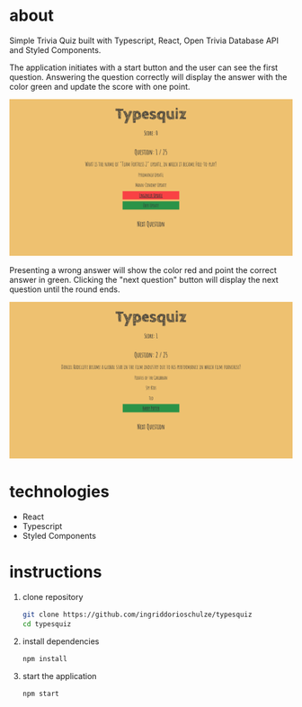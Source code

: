 # about

Simple Trivia Quiz built with Typescript, React, Open Trivia Database API and Styled Components.

The application initiates with a start button and the user can see the first question. Answering the question correctly will display the answer with the color green and update the score with one point.

![typesquiz wrong answer png](./assets/wrong-answer.png)

Presenting a wrong answer will show the color red and point the correct answer in green. Clicking the "next question" button will display the next question until the round ends.

![typesquiz right answer png](./assets/right-answer.png)

# technologies

- React
- Typescript
- Styled Components

# instructions

1.  clone repository

    ```bash
    git clone https://github.com/ingriddorioschulze/typesquiz
    cd typesquiz
    ```

2.  install dependencies

    ```bash
    npm install
    ```

3.  start the application

    ```bash
    npm start
    ```
